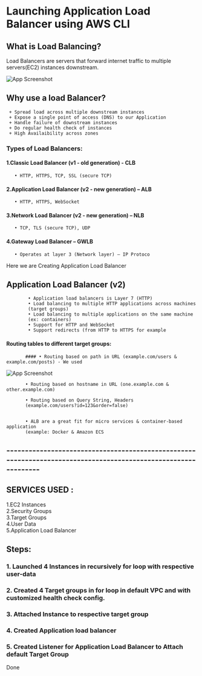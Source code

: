 
# Launching Application Load Balancer using AWS CLI


## What is Load Balancing?
Load Balancers are servers that forward internet traffic to multiple servers(EC2) instances downstream.

![App Screenshot](https://demobucketanup.s3.ap-south-1.amazonaws.com/load_balancer.png)



## Why use a load Balancer?
     + Spread load across multiple downstream instances
     + Expose a single point of access (DNS) to our Application
     + Handle failure of downstream instances
     + Do regular health check of instances
     + High Availaibility across zones



### Types of Load Balancers:

 #### 1.Classic Load Balancer (v1 - old generation) - CLB
       • HTTP, HTTPS, TCP, SSL (secure TCP)
#### 2.Application Load Balancer (v2 - new generation) – ALB
       • HTTP, HTTPS, WebSocket
#### 3.Network Load Balancer (v2 - new generation) – NLB 
       • TCP, TLS (secure TCP), UDP
#### 4.Gateway Load Balancer – GWLB 
       • Operates at layer 3 (Network layer) – IP Protoco

Here we are Creating Application Load Balancer



## Application Load Balancer (v2)
            • Application load balancers is Layer 7 (HTTP)          
            • Load balancing to multiple HTTP applications across machines 
            (target groups)                  
            • Load balancing to multiple applications on the same machine 
            (ex: containers)                                                    
            • Support for HTTP and WebSocket                                        
            • Support redirects (from HTTP to HTTPS for example
  


#### Routing tables to different target groups:

           #### • Routing based on path in URL (example.com/users & example.com/posts) - We used

![App Screenshot](https://demobucketanup.s3.ap-south-1.amazonaws.com/ALB.png)

           • Routing based on hostname in URL (one.example.com & other.example.com)

           • Routing based on Query String, Headers 
           (example.com/users?id=123&order=false)


           • ALB are a great fit for micro services & container-based application 
           (example: Docker & Amazon ECS




## ---------------------------------------------------------------------------------------------------------------
## SERVICES USED :

1.EC2 Instances  
2.Security Groups  
3.Target Groups  
4.User Data  
5.Application Load Balancer


## Steps:

### 1. Launched 4 Instances in recursively for loop with respective user-data
### 2. Created 4 Target groups in for loop in default VPC and with customized health check config.
### 3. Attached Instance to respective target group  
### 4. Created Application load balancer
### 5. Created Listener for Application Load Balancer to Attach default Target Group

Done
